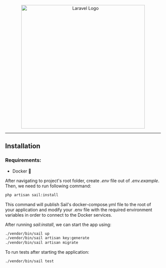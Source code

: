 <p align="center"><a href="https://laravel.com" target="_blank"><img src="https://raw.githubusercontent.com/laravel/art/master/logo-lockup/5%20SVG/2%20CMYK/1%20Full%20Color/laravel-logolockup-cmyk-red.svg" width="400" alt="Laravel Logo"></a></p>
<hr/>

## Installation

### Requirements:
- Docker 🐳

After navigating to project's root folder, create <i>.env</i> file out of <i>.env.example</i>.
<br>
Then, we need to run following command:

```bash
php artisan sail:install
```

This command will publish Sail's docker-compose.yml file to the root of your application and modify your .env file with the required environment variables in order to connect to the Docker services.

After running <i>sail:install</i>, we can start the app using:

```bash
./vendor/bin/sail up
./vendor/bin/sail artisan key:generate
./vendor/bin/sail artisan migrate
```

To run tests after starting the application:
```bash
./vendor/bin/sail test
```
